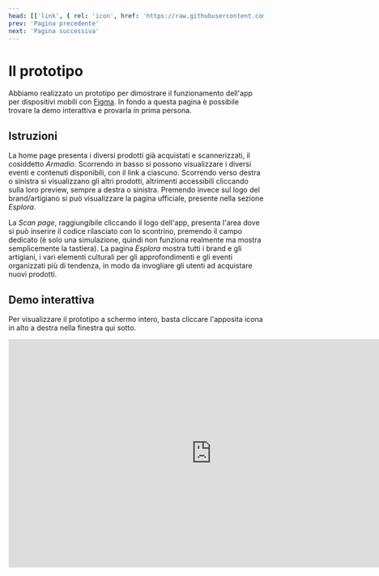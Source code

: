 ```yaml
---
head: [['link', { rel: 'icon', href: 'https://raw.githubusercontent.com/FedoraOrg/Fedora/main/resources/favicon.ico' }]]
prev: 'Pagina precedente'
next: 'Pagina successiva'
---
```


# Il prototipo
Abbiamo realizzato un prototipo per dimostrare il funzionamento dell'app per dispositivi mobili con [Figma](https://www.figma.com/). In fondo a questa pagina è possibile trovare la demo interattiva e provarla in prima persona.

## Istruzioni
La home page presenta i diversi prodotti già acquistati e scannerizzati, il cosiddetto *Armadio*. Scorrendo in basso si possono visualizzare i diversi eventi e contenuti disponibili, con il link a ciascuno.
Scorrendo verso destra o sinistra si visualizzano gli altri prodotti, altrimenti accessibili cliccando sulla loro preview, sempre a destra o sinistra. Premendo invece sul logo del brand/artigiano si può visualizzare la pagina ufficiale, presente nella sezione *Esplora*.

La *Scan page*, raggiungibile cliccando il logo dell'app, presenta l'area dove si può inserire il codice rilasciato con lo scontrino, premendo il campo dedicato (è solo una simulazione, quindi non funziona realmente ma mostra semplicemente la tastiera).
La pagina *Esplora* mostra tutti i brand e gli artigiani, i vari elementi culturali per gli approfondimenti e gli eventi organizzati più di tendenza, in modo da invogliare gli utenti ad acquistare nuovi prodotti.

## Demo interattiva
Per visualizzare il prototipo a schermo intero, basta cliccare l'apposita icona <i class="fa-solid fa-up-right-and-down-left-from-center"></i> in alto a destra nella finestra qui sotto.

<iframe style="border: 1px solid rgba(0, 0, 0, 0.1);" width="800" height="450" src="https://www.figma.com/embed?embed_host=share&url=https%3A%2F%2Fwww.figma.com%2Fproto%2FmGwnuEuG3dmk4xylunSfiG%2FFedora%3Ftype%3Ddesign%26node-id%3D342-209%26t%3DY8rQn1CgHsHwitbH-1%26scaling%3Dscale-down%26page-id%3D271%3A2%26starting-point-node-id%3D342%3A270%26mode%3Ddesign" allowfullscreen></iframe>

<CustomFooter/>
